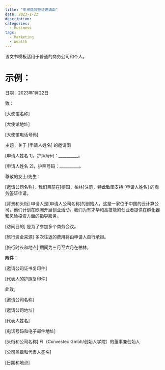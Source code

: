 ```yaml
---
title: "申根商务签证邀请函"
date: 2023-1-22
description: 
categories:
  - Business
tags:
  - Marketing
  - Wealth
---
```


该文书模板适用于普通的商务公司和个人。


# 示例：

日期：2023年1月22日

致：

[大使馆名称]

[大使馆地址]

[大使馆电话号码]

主题：关于 [申请人姓名] 的邀请函

[申请人姓名 1]，护照号码：__________。

[申请人姓名 2]，护照号码：__________。

尊敬的女士/先生：

[邀请公司名称]，我们目前在[德国，柏林]注册，特此致函支持 [申请人姓名] 的商务签证申请。

[背景和头衔] 申请人是[申请人公司名称]的创始人，这是一家位于中国的云计算公司，他们计划在欧洲开展创业活动。我们为有才华和高技能的创业者提供在孵化器和风险投资方面的指导服务。

[访问目的] 是为了参加多个商务会议。

[旅行资金来源] 多次往返的费用将由申请人自行承担。

[旅行时长和地点] 期间为三月至六月在柏林。

**附件：**

[邀请公司证书复印件]

[代表人的护照复印件]

此致，

[邀请公司名称]

[邀请公司地址]

[代表人姓名]

[电话号码和电子邮件地址]

[头衔和公司名称] FI（Convestec Gmbh/创始人学院）的董事兼创始人

[公司盖章和代表人签名]

[日期和地点]